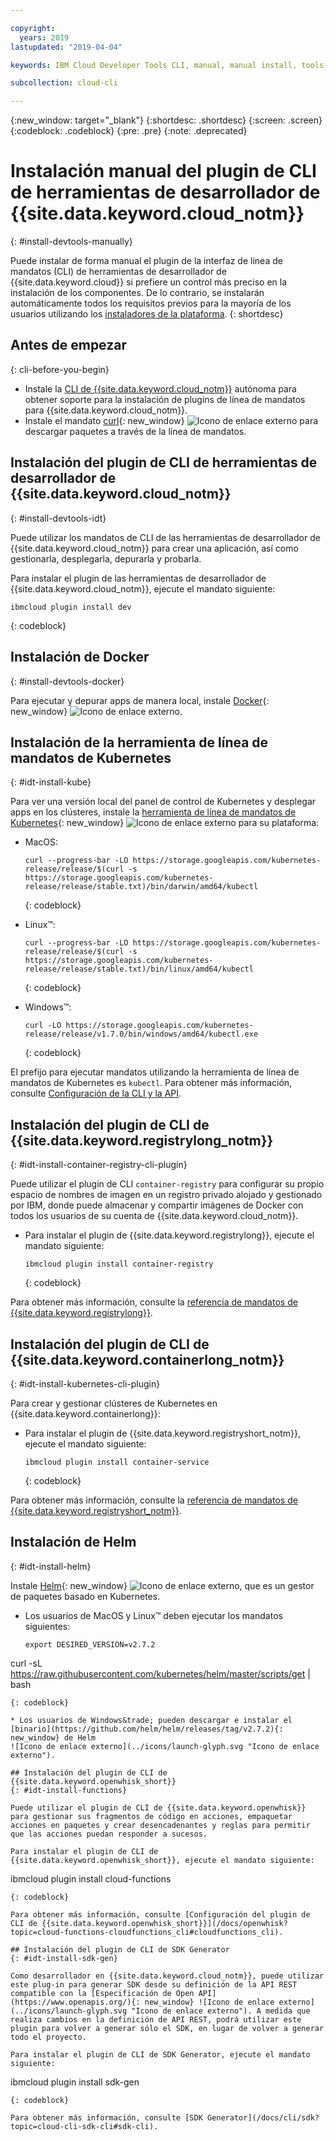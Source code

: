 ```yaml
---

copyright:
  years: 2019
lastupdated: "2019-04-04"

keywords: IBM Cloud Developer Tools CLI, manual, manual install, tools, components, developer tools, ibmcloud cli, ibmcloud, ibmcloud dev, cli, plugin, plug-in, command line, command-line, developer tools, kubernetes, kubectl

subcollection: cloud-cli

---
```


{:new_window: target="_blank"}
{:shortdesc: .shortdesc}
{:screen: .screen}
{:codeblock: .codeblock}
{:pre: .pre}
{:note: .deprecated}

# Instalación manual del plugin de CLI de herramientas de desarrollador de {{site.data.keyword.cloud_notm}}
{: #install-devtools-manually}

Puede instalar de forma manual el plugin de la interfaz de línea de mandatos (CLI) de herramientas de desarrollador de
{{site.data.keyword.cloud}} si prefiere un control más preciso en la instalación de los componentes. De lo contrario, se instalarán automáticamente todos los requisitos previos para la mayoría de los usuarios utilizando los [instaladores de la plataforma](/docs/cli?topic=cloud-cli-ibmcloud-cli#step1-install-idt).
{: shortdesc}

## Antes de empezar
{: cli-before-you-begin}

* Instale la [CLI de {{site.data.keyword.cloud_notm}}](/docs/cli?topic=cloud-cli-install-ibmcloud-cli#install-ibmcloud-cli) autónoma para obtener soporte para la instalación de plugins de línea de mandatos para {{site.data.keyword.cloud_notm}}.
* Instale el mandato [curl](https://curl.haxx.se/download.html){: new_window} ![Icono de enlace externo](../icons/launch-glyph.svg "Icono de enlace externo") para descargar paquetes a través de la línea de mandatos.

## Instalación del plugin de CLI de herramientas de desarrollador de {{site.data.keyword.cloud_notm}}
{: #install-devtools-idt}

Puede utilizar los mandatos de CLI de las herramientas de desarrollador de {{site.data.keyword.cloud_notm}} para crear una aplicación, así como gestionarla, desplegarla, depurarla y probarla.

Para instalar el plugin de las herramientas de desarrollador de {{site.data.keyword.cloud_notm}}, ejecute el mandato siguiente: 
```
ibmcloud plugin install dev
```
{: codeblock}

## Instalación de Docker
{: #install-devtools-docker}

Para ejecutar y depurar apps de manera local, instale [Docker](https://www.docker.com/get-started){: new_window} ![Icono de enlace externo](../icons/launch-glyph.svg "Icono de enlace externo").

## Instalación de la herramienta de línea de mandatos de Kubernetes
{: #idt-install-kube}

Para ver una versión local del panel de control de Kubernetes y desplegar apps en los clústeres, instale la
[herramienta de línea de mandatos de Kubernetes](https://kubernetes.io/docs/tasks/tools/install-kubectl/){: new_window} ![Icono de enlace externo](../icons/launch-glyph.svg "Icono de enlace externo") para su plataforma:

* MacOS:
  ```
  curl --progress-bar -LO https://storage.googleapis.com/kubernetes-release/release/$(curl -s https://storage.googleapis.com/kubernetes-release/release/stable.txt)/bin/darwin/amd64/kubectl
  ```
  {: codeblock}

* Linux&trade;:
  ```
  curl --progress-bar -LO https://storage.googleapis.com/kubernetes-release/release/$(curl -s https://storage.googleapis.com/kubernetes-release/release/stable.txt)/bin/linux/amd64/kubectl
  ```
  {: codeblock}

* Windows&trade;:
  ```
  curl -LO https://storage.googleapis.com/kubernetes-release/release/v1.7.0/bin/windows/amd64/kubectl.exe
  ```
  {: codeblock}

El prefijo para ejecutar mandatos utilizando la herramienta de línea de mandatos de Kubernetes es
`kubectl`. Para obtener más información, consulte [Configuración de la CLI y la API](/docs/containers?topic=containers-cs_cli_install#cs_cli_install).

## Instalación del plugin de CLI de {{site.data.keyword.registrylong_notm}}
{: #idt-install-container-registry-cli-plugin}

Puede utilizar el plugin de CLI `container-registry` para configurar su propio espacio de nombres de imagen en un registro privado alojado y gestionado por IBM, donde puede almacenar y compartir imágenes de Docker con todos los usuarios de su cuenta de
{{site.data.keyword.cloud_notm}}.

* Para instalar el plugin de {{site.data.keyword.registrylong}}, ejecute el mandato siguiente:
  ```
  ibmcloud plugin install container-registry
  ```
  {: codeblock}

Para obtener más información, consulte la
[referencia de mandatos de {{site.data.keyword.registrylong}}](/docs/services/Registry?topic=registry-registry_cli_reference).

## Instalación del plugin de CLI de {{site.data.keyword.containerlong_notm}}
{: #idt-install-kubernetes-cli-plugin}

Para crear y gestionar clústeres de Kubernetes en {{site.data.keyword.containerlong}}:

* Para instalar el plugin de {{site.data.keyword.registryshort_notm}}, ejecute el mandato siguiente:
  ```
  ibmcloud plugin install container-service
  ```
  {: codeblock}

Para obtener más información, consulte la
[referencia de mandatos de {{site.data.keyword.registryshort_notm}}](/docs/containers-cli-plugin?topic=containers-cli-plugin-cs_cli_reference).

## Instalación de Helm
{: #idt-install-helm}

Instale [Helm](https://helm.sh/docs/){: new_window} ![Icono de enlace externo](../icons/launch-glyph.svg "Icono de enlace externo"), que es un gestor de paquetes basado en Kubernetes.

* Los usuarios de MacOS y Linux&trade; deben ejecutar los mandatos siguientes:
  ```
  export DESIRED_VERSION=v2.7.2
curl -sL https://raw.githubusercontent.com/kubernetes/helm/master/scripts/get | bash
  ```
  {: codeblock}

* Los usuarios de Windows&trade; pueden descargar e instalar el
[binario](https://github.com/helm/helm/releases/tag/v2.7.2){: new_window} de Helm
![Icono de enlace externo](../icons/launch-glyph.svg "Icono de enlace externo").

## Instalación del plugin de CLI de {{site.data.keyword.openwhisk_short}}
{: #idt-install-functions}

Puede utilizar el plugin de CLI de {{site.data.keyword.openwhisk}} para gestionar sus fragmentos de código en acciones, empaquetar acciones en paquetes y crear desencadenantes y reglas para permitir que las acciones puedan responder a sucesos.

Para instalar el plugin de CLI de {{site.data.keyword.openwhisk_short}}, ejecute el mandato siguiente:
```
ibmcloud plugin install cloud-functions
```
{: codeblock}

Para obtener más información, consulte [Configuración del plugin de CLI de {{site.data.keyword.openwhisk_short}}](/docs/openwhisk?topic=cloud-functions-cloudfunctions_cli#cloudfunctions_cli).

## Instalación del plugin de CLI de SDK Generator
{: #idt-install-sdk-gen}

Como desarrollador en {{site.data.keyword.cloud_notm}}, puede utilizar este plug-in para generar SDK desde su definición de la API REST compatible con la [Especificación de Open API](https://www.openapis.org/){: new_window} ![Icono de enlace externo](../icons/launch-glyph.svg "Icono de enlace externo"). A medida que realiza cambios en la definición de API REST, podrá utilizar este plugin para volver a generar sólo el SDK, en lugar de volver a generar todo el proyecto.

Para instalar el plugin de CLI de SDK Generator, ejecute el mandato siguiente:
```
ibmcloud plugin install sdk-gen
```
{: codeblock}

Para obtener más información, consulte [SDK Generator](/docs/cli/sdk?topic=cloud-cli-sdk-cli#sdk-cli).
